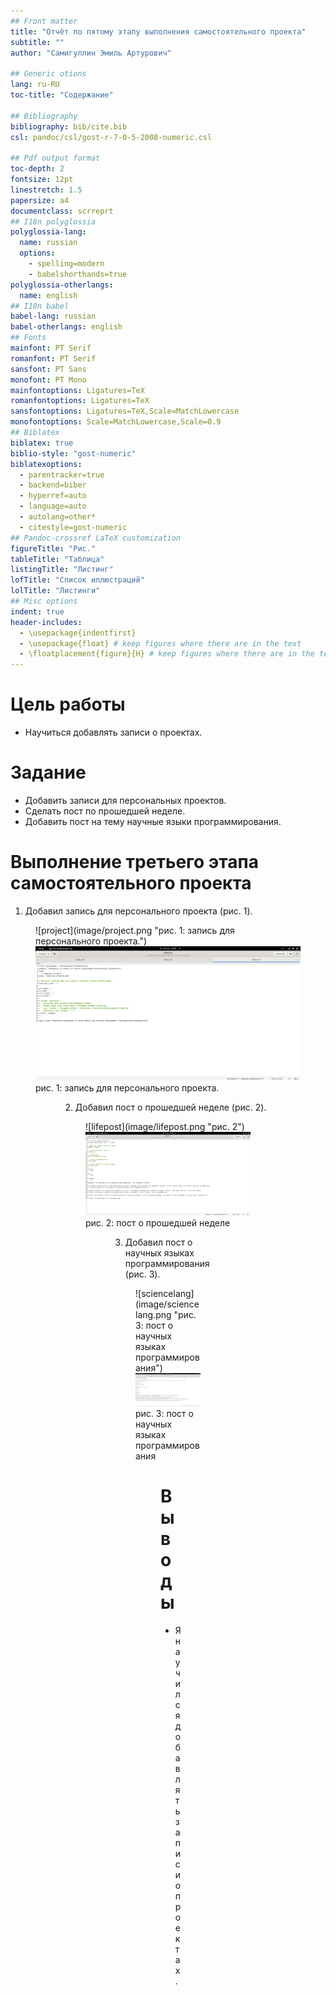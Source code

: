 ```yaml
---
## Front matter
title: "Отчёт по пятому этапу выполнения самостоятельного проекта"
subtitle: ""
author: "Самигуллин Эмиль Артурович"

## Generic otions
lang: ru-RU
toc-title: "Содержание"

## Bibliography
bibliography: bib/cite.bib
csl: pandoc/csl/gost-r-7-0-5-2008-numeric.csl

## Pdf output format
toc-depth: 2
fontsize: 12pt
linestretch: 1.5
papersize: a4
documentclass: scrreprt
## I18n polyglossia
polyglossia-lang:
  name: russian
  options:
	- spelling=modern
	- babelshorthands=true
polyglossia-otherlangs:
  name: english
## I18n babel
babel-lang: russian
babel-otherlangs: english
## Fonts
mainfont: PT Serif
romanfont: PT Serif
sansfont: PT Sans
monofont: PT Mono
mainfontoptions: Ligatures=TeX
romanfontoptions: Ligatures=TeX
sansfontoptions: Ligatures=TeX,Scale=MatchLowercase
monofontoptions: Scale=MatchLowercase,Scale=0.9
## Biblatex
biblatex: true
biblio-style: "gost-numeric"
biblatexoptions:
  - parentracker=true
  - backend=biber
  - hyperref=auto
  - language=auto
  - autolang=other*
  - citestyle=gost-numeric
## Pandoc-crossref LaTeX customization
figureTitle: "Рис."
tableTitle: "Таблица"
listingTitle: "Листинг"
lofTitle: "Список иллюстраций"
lolTitle: "Листинги"
## Misc options
indent: true
header-includes:
  - \usepackage{indentfirst}
  - \usepackage{float} # keep figures where there are in the text
  - \floatplacement{figure}{H} # keep figures where there are in the text
---
```


# Цель работы

* Научиться добавлять записи о проектах.

# Задание

* Добавить записи для персональных проектов.
* Сделать пост по прошедшей неделе.
* Добавить пост на тему научные языки программирования.

# Выполнение третьего этапа самостоятельного проекта

1. Добавил запись для персонального проекта (рис. 1).

<figure>![project](image/project.png "рис. 1: запись для персонального проекта.")
	<img src="image/project.png" alt="рис. 1: запись для персонального проекта.">
	<figcaption>рис. 1: запись для персонального проекта.</figcaption>
<figure>

2. Добавил пост о прошедшей неделе (рис. 2).

<figure>![lifepost](image/lifepost.png "рис. 2")
	<img src="image/lifepost.png" alt="рис. 2: пост о прошедшей неделе">
	<figcaption>рис. 2: пост о прошедшей неделе</figcaption>
<figure>

3. Добавил пост о научных языках программирования (рис. 3).

<figure>![sciencelang](image/sciencelang.png "рис. 3: пост о научных языках программирования")
	<img src="image/sciencelang.png" alt="рис. 3: пост о научных языках программирования">
	<figcaption>рис. 3: пост о научных языках программирования</figcaption>
<figure>

# Выводы

* Я научился добавлять записи о проектах.

